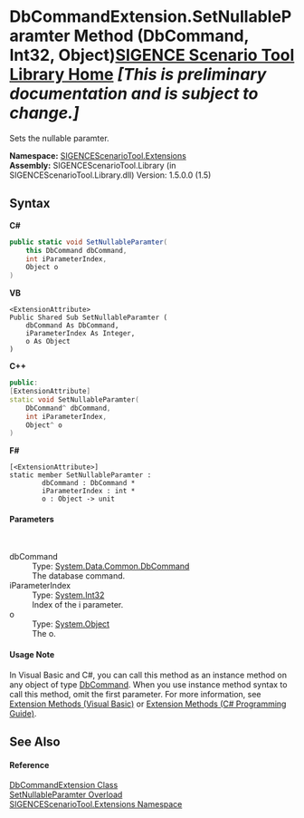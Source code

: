 # DbCommandExtension.SetNullableParamter Method (DbCommand, Int32, Object)<a href="https://github.com/ObiWanLansi/SIGENCE-Scenario-Tool">SIGENCE Scenario Tool Library Home</a> _**\[This is preliminary documentation and is subject to change.\]**_

Sets the nullable paramter.

**Namespace:**&nbsp;<a href="f2af11f5-ae9d-3dcc-a4a9-ba07a037925f.md">SIGENCEScenarioTool.Extensions</a><br />**Assembly:**&nbsp;SIGENCEScenarioTool.Library (in SIGENCEScenarioTool.Library.dll) Version: 1.5.0.0 (1.5)

## Syntax

**C#**<br />
``` C#
public static void SetNullableParamter(
	this DbCommand dbCommand,
	int iParameterIndex,
	Object o
)
```

**VB**<br />
``` VB
<ExtensionAttribute>
Public Shared Sub SetNullableParamter ( 
	dbCommand As DbCommand,
	iParameterIndex As Integer,
	o As Object
)
```

**C++**<br />
``` C++
public:
[ExtensionAttribute]
static void SetNullableParamter(
	DbCommand^ dbCommand, 
	int iParameterIndex, 
	Object^ o
)
```

**F#**<br />
``` F#
[<ExtensionAttribute>]
static member SetNullableParamter : 
        dbCommand : DbCommand * 
        iParameterIndex : int * 
        o : Object -> unit 

```


#### Parameters
&nbsp;<dl><dt>dbCommand</dt><dd>Type: <a href="http://msdn2.microsoft.com/en-us/library/852d01k6" target="_blank">System.Data.Common.DbCommand</a><br />The database command.</dd><dt>iParameterIndex</dt><dd>Type: <a href="http://msdn2.microsoft.com/en-us/library/td2s409d" target="_blank">System.Int32</a><br />Index of the i parameter.</dd><dt>o</dt><dd>Type: <a href="http://msdn2.microsoft.com/en-us/library/e5kfa45b" target="_blank">System.Object</a><br />The o.</dd></dl>

#### Usage Note
In Visual Basic and C#, you can call this method as an instance method on any object of type <a href="http://msdn2.microsoft.com/en-us/library/852d01k6" target="_blank">DbCommand</a>. When you use instance method syntax to call this method, omit the first parameter. For more information, see <a href="http://msdn.microsoft.com/en-us/library/bb384936.aspx">Extension Methods (Visual Basic)</a> or <a href="http://msdn.microsoft.com/en-us/library/bb383977.aspx">Extension Methods (C# Programming Guide)</a>.

## See Also


#### Reference
<a href="6a1cd324-3306-4361-4d98-8c0ba1fc899f.md">DbCommandExtension Class</a><br /><a href="5642ddd1-6d84-ad5b-ae2d-6f5573615243.md">SetNullableParamter Overload</a><br /><a href="f2af11f5-ae9d-3dcc-a4a9-ba07a037925f.md">SIGENCEScenarioTool.Extensions Namespace</a><br />